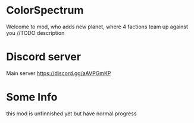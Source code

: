 # ColorSpectrum
Welcome to mod, who adds new planet, where 4 factions team up against you
//TODO description
# Discord server
Main server
https://discord.gg/aAVPGmKP
# Some Info
this mod is unfinnished yet but have normal progress
